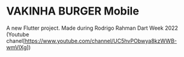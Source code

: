 # VAKINHA BURGER Mobile

A new Flutter project.
Made during Rodrigo Rahman Dart Week 2022 (Youtube chanel[https://www.youtube.com/channel/UC5hvPObwya8kzWWB-wmVlXg])
